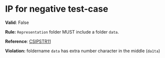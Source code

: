 # IP for negative test-case

**Valid**: False

**Rule:** `Representation` folder MUST include a folder `data`.

**Reference**: [CSIPSTR11](https://dilcisboard.github.io/E-ARK-CSIP/specification/implementation/structure/#CSIPSTR11)

**Violation:** foldername `data` has extra number character in the middle (`da1ta`)